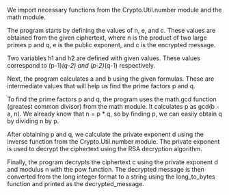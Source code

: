 We import necessary functions from the Crypto.Util.number module and the math module.

The program starts by defining the values of n, e, and c. These values are obtained from the given ciphertext, where n is the product of two large primes p and q, e is the public exponent, and c is the encrypted message.

Two variables h1 and h2 are defined with given values. These values correspond to (p-1)*(q-2) and (p-2)*(q-1) respectively.

Next, the program calculates a and b using the given formulas. These are intermediate values that will help us find the prime factors p and q.

To find the prime factors p and q, the program uses the math.gcd function (greatest common divisor) from the math module. It calculates p as gcd(b - a, n). We already know that n = p * q, so by finding p, we can easily obtain q by dividing n by p.

After obtaining p and q, we calculate the private exponent d using the inverse function from the Crypto.Util.number module. The private exponent is used to decrypt the ciphertext using the RSA decryption algorithm.

Finally, the program decrypts the ciphertext c using the private exponent d and modulus n with the pow function. The decrypted message is then converted from the long integer format to a string using the long_to_bytes function and printed as the decrypted_message.
